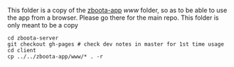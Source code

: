 This folder is a copy of the <a href="http://shadiakiki1986.github.com/zboota-app">zboota-app</a> <i>www</i> folder, so as to be able to use the app from a browser. Please go there for the main repo. This folder is only meant to be a copy


    cd zboota-server
    git checkout gh-pages # check dev notes in master for 1st time usage
    cd client
    cp ../../zboota-app/www/* . -r

